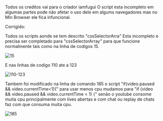 Todos os creditos vai para o criador iamfugui
O script esta incompleto em algumas partes pode não afetar o uso dele em algums navegadores mas no Min Browser ele fica infuncional.

Corrigido: 

Todos os scripts aonde se tem descrito "cssSelectorArra" Esta incompleto e precisa ser completado para "cssSelectorArray" para que funcione normalmente tais como na linha de codigos  15.

![15](https://github.com/user-attachments/assets/92443fbe-0585-4f79-bd31-7d96d5c72822)

E nas linhas de codigo 110 ate a 123

![110-123](https://github.com/user-attachments/assets/c841b203-6f4b-4040-aaa7-bcd550a8317a)

Tambem foi modificado na linha de comando 185 o script "if(video.paused && video.currentTime<1){" para usar menos cpu mudamos para "if (video && video.paused && video.currentTime < 1) {" senão o youtube consome muita cpu
principalmente com lives abertas e com chat ou replay de chats faz com que consuma muita cpu.

![185](https://github.com/user-attachments/assets/c09a8541-955c-463b-a318-de326080e35c)
